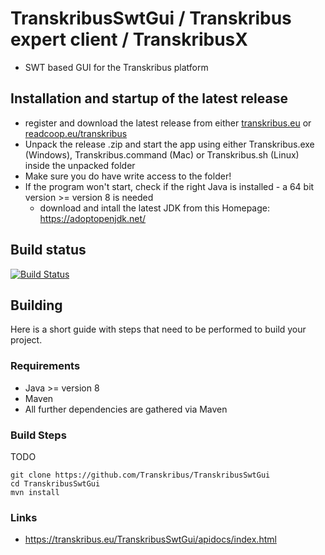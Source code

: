 # TranskribusSwtGui / Transkribus expert client / TranskribusX
- SWT based GUI for the Transkribus platform

## Installation and startup of the latest release

- register and download the latest release from either [transkribus.eu](https://transkribus.eu) or [readcoop.eu/transkribus](https://readcoop.eu/transkribus)
- Unpack the release .zip and start the app using either Transkribus.exe (Windows), Transkribus.command (Mac) or Transkribus.sh (Linux) inside the unpacked folder 
- Make sure you do have write access to the folder!
- If the program won't start, check if the right Java is installed - a 64 bit version >= version 8 is needed
  - download and intall the latest JDK from this Homepage: https://adoptopenjdk.net/

## Build status
[![Build Status](http://dbis-halvar.uibk.ac.at/jenkins/buildStatus/icon?job=TranskribusSwtGui)](http://dbis-halvar.uibk.ac.at/jenkins/job/TranskribusSwtGui)

## Building
Here is a short guide with steps that need to be performed
to build your project.

### Requirements
- Java >= version 8
- Maven
- All further dependencies are gathered via Maven

### Build Steps
TODO
```
git clone https://github.com/Transkribus/TranskribusSwtGui
cd TranskribusSwtGui
mvn install
```

### Links
- https://transkribus.eu/TranskribusSwtGui/apidocs/index.html
